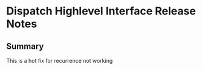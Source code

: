 # Dispatch Highlevel Interface Release Notes

## Summary

This is a hot fix for recurrence not working
